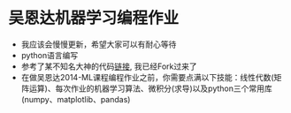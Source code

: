 # 吴恩达机器学习编程作业
- 我应该会慢慢更新，希望大家可以有耐心等待
- python语言编写
- 参考了某不知名大神的代码[链接](https://github.com/lzw-all-in/Coursera-ML-AndrewNg-Notes), 我已经Fork过来了
- 在做吴恩达2014-ML课程编程作业之前，你需要点满以下技能：线性代数(矩阵运算)、每次作业的机器学习算法、微积分(求导)以及python三个常用库(numpy、matplotlib、pandas)
